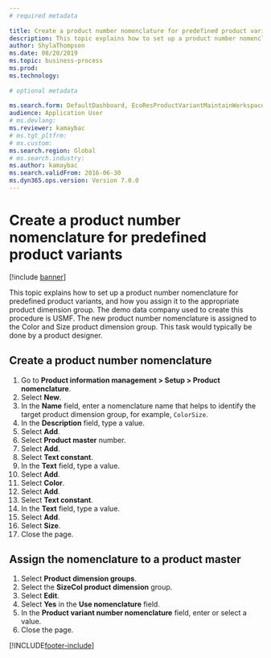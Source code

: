 ```yaml
--- 
# required metadata 
 
title: Create a product number nomenclature for predefined product variants
description: This topic explains how to set up a product number nomenclature for predefined product variants, and how you assign it to the appropriate product dimension group. 
author: ShylaThompson
ms.date: 08/20/2019
ms.topic: business-process 
ms.prod:  
ms.technology:  
 
# optional metadata 
 
ms.search.form: DefaultDashboard, EcoResProductVariantMaintainWorkspace, EcoResNomenclature, EcoResProductDimensionGroup   
audience: Application User 
# ms.devlang:  
ms.reviewer: kamaybac
# ms.tgt_pltfrm:  
# ms.custom:  
ms.search.region: Global
# ms.search.industry: 
ms.author: kamaybac
ms.search.validFrom: 2016-06-30 
ms.dyn365.ops.version: Version 7.0.0 
---
```

# Create a product number nomenclature for predefined product variants

[!include [banner](../../includes/banner.md)]

This topic explains how to set up a product number nomenclature for predefined product variants, and how you assign it to the appropriate product dimension group. The demo data company used to create this procedure is USMF. The new product number nomenclature is assigned to the Color and Size product dimension group. This task would typically be done by a product designer.


## Create a product number nomenclature

1. Go to **Product information management \> Setup \> Product nomenclature**.
1. Select **New**.
1. In the **Name** field, enter a nomenclature name that helps to identify the target product dimension group, for example, `ColorSize`.
1. In the **Description** field, type a value.
1. Select **Add**.
1. Select **Product master** number.
1. Select **Add**.
1. Select **Text constant**.
1. In the **Text** field, type a value.
1. Select **Add**.
1. Select **Color**.
1. Select **Add**.
1. Select **Text constant**.
1. In the **Text** field, type a value.
1. Select **Add**.
1. Select **Size**.
1. Close the page.

## Assign the nomenclature to a product master

1. Select **Product dimension groups**.
2. Select the **SizeCol product dimension** group.
3. Select **Edit**.
4. Select **Yes** in the **Use nomenclature** field.
5. In the **Product variant number nomenclature** field, enter or select a value.
6. Close the page.


[!INCLUDE[footer-include](../../../includes/footer-banner.md)]